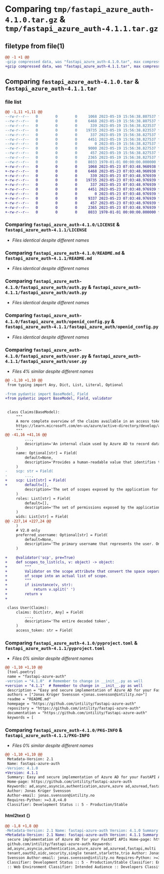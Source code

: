 # Comparing `tmp/fastapi_azure_auth-4.1.0.tar.gz` & `tmp/fastapi_azure_auth-4.1.1.tar.gz`

## filetype from file(1)

```diff
@@ -1 +1 @@
-gzip compressed data, was "fastapi_azure_auth-4.1.0.tar", max compression
+gzip compressed data, was "fastapi_azure_auth-4.1.1.tar", max compression
```

## Comparing `fastapi_azure_auth-4.1.0.tar` & `fastapi_azure_auth-4.1.1.tar`

### file list

```diff
@@ -1,11 +1,11 @@
--rw-r--r--   0        0        0     1068 2023-05-19 15:56:38.807537 fastapi_azure_auth-4.1.0/LICENSE
--rw-r--r--   0        0        0     6468 2023-05-19 15:56:38.807537 fastapi_azure_auth-4.1.0/README.md
--rw-r--r--   0        0        0      339 2023-05-19 15:56:38.823537 fastapi_azure_auth-4.1.0/fastapi_azure_auth/__init__.py
--rw-r--r--   0        0        0    19735 2023-05-19 15:56:38.823537 fastapi_azure_auth-4.1.0/fastapi_azure_auth/auth.py
--rw-r--r--   0        0        0      337 2023-05-19 15:56:38.827537 fastapi_azure_auth-4.1.0/fastapi_azure_auth/exceptions.py
--rw-r--r--   0        0        0     4451 2023-05-19 15:56:38.827537 fastapi_azure_auth-4.1.0/fastapi_azure_auth/openid_config.py
--rw-r--r--   0        0        0        0 2023-05-19 15:56:38.827537 fastapi_azure_auth-4.1.0/fastapi_azure_auth/py.typed
--rw-r--r--   0        0        0     9000 2023-05-19 15:56:38.827537 fastapi_azure_auth-4.1.0/fastapi_azure_auth/user.py
--rw-r--r--   0        0        0      457 2023-05-19 15:56:38.827537 fastapi_azure_auth-4.1.0/fastapi_azure_auth/utils.py
--rw-r--r--   0        0        0     2365 2023-05-19 15:56:38.827537 fastapi_azure_auth-4.1.0/pyproject.toml
--rw-r--r--   0        0        0     8033 1970-01-01 00:00:00.000000 fastapi_azure_auth-4.1.0/PKG-INFO
+-rw-r--r--   0        0        0     1068 2023-05-23 07:03:48.960938 fastapi_azure_auth-4.1.1/LICENSE
+-rw-r--r--   0        0        0     6468 2023-05-23 07:03:48.960938 fastapi_azure_auth-4.1.1/README.md
+-rw-r--r--   0        0        0      339 2023-05-23 07:03:48.976939 fastapi_azure_auth-4.1.1/fastapi_azure_auth/__init__.py
+-rw-r--r--   0        0        0    19735 2023-05-23 07:03:48.976939 fastapi_azure_auth-4.1.1/fastapi_azure_auth/auth.py
+-rw-r--r--   0        0        0      337 2023-05-23 07:03:48.976939 fastapi_azure_auth-4.1.1/fastapi_azure_auth/exceptions.py
+-rw-r--r--   0        0        0     4451 2023-05-23 07:03:48.976939 fastapi_azure_auth-4.1.1/fastapi_azure_auth/openid_config.py
+-rw-r--r--   0        0        0        0 2023-05-23 07:03:48.976939 fastapi_azure_auth-4.1.1/fastapi_azure_auth/py.typed
+-rw-r--r--   0        0        0     9337 2023-05-23 07:03:48.976939 fastapi_azure_auth-4.1.1/fastapi_azure_auth/user.py
+-rw-r--r--   0        0        0      457 2023-05-23 07:03:48.976939 fastapi_azure_auth-4.1.1/fastapi_azure_auth/utils.py
+-rw-r--r--   0        0        0     2365 2023-05-23 07:03:48.976939 fastapi_azure_auth-4.1.1/pyproject.toml
+-rw-r--r--   0        0        0     8033 1970-01-01 00:00:00.000000 fastapi_azure_auth-4.1.1/PKG-INFO
```

### Comparing `fastapi_azure_auth-4.1.0/LICENSE` & `fastapi_azure_auth-4.1.1/LICENSE`

 * *Files identical despite different names*

### Comparing `fastapi_azure_auth-4.1.0/README.md` & `fastapi_azure_auth-4.1.1/README.md`

 * *Files identical despite different names*

### Comparing `fastapi_azure_auth-4.1.0/fastapi_azure_auth/auth.py` & `fastapi_azure_auth-4.1.1/fastapi_azure_auth/auth.py`

 * *Files identical despite different names*

### Comparing `fastapi_azure_auth-4.1.0/fastapi_azure_auth/openid_config.py` & `fastapi_azure_auth-4.1.1/fastapi_azure_auth/openid_config.py`

 * *Files identical despite different names*

### Comparing `fastapi_azure_auth-4.1.0/fastapi_azure_auth/user.py` & `fastapi_azure_auth-4.1.1/fastapi_azure_auth/user.py`

 * *Files 4% similar despite different names*

```diff
@@ -1,10 +1,10 @@
 from typing import Any, Dict, List, Literal, Optional
 
-from pydantic import BaseModel, Field
+from pydantic import BaseModel, Field, validator
 
 
 class Claims(BaseModel):
     """
     A more complete overview of the claims available in an access token can be found here:
     https://learn.microsoft.com/en-us/azure/active-directory/develop/access-tokens#payload-claims
     """
@@ -41,16 +41,16 @@
         ...,
         description='An internal claim used by Azure AD to record data for token reuse. Resources should not use this claim.',
     )
     name: Optional[str] = Field(
         default=None,
         description='Provides a human-readable value that identifies the subject of the token.',
     )
-    scp: str = Field(
-        ...,
+    scp: List[str] = Field(
+        default=[],
         description='The set of scopes exposed by the application for which the client application has requested (and received) consent. Only included for user tokens.',
     )
     roles: List[str] = Field(
         default=[],
         description='The set of permissions exposed by the application that the requesting application or user has been given permission to call.',
     )
     wids: List[str] = Field(
@@ -227,14 +227,24 @@
     )
     # V2.0 only
     preferred_username: Optional[str] = Field(
         default=None,
         description='The primary username that represents the user. Only available in V2.0 tokens',
     )
 
+    @validator('scp', pre=True)
+    def scopes_to_list(cls, v: object) -> object:
+        """
+        Validator on the scope attribute that convert the space separated list
+        of scope into an actual list of scope.
+        """
+        if isinstance(v, str):
+            return v.split(' ')
+        return v
+
 
 class User(Claims):
     claims: Dict[str, Any] = Field(
         ...,
         description='The entire decoded token',
     )
     access_token: str = Field(
```

### Comparing `fastapi_azure_auth-4.1.0/pyproject.toml` & `fastapi_azure_auth-4.1.1/pyproject.toml`

 * *Files 0% similar despite different names*

```diff
@@ -1,10 +1,10 @@
 [tool.poetry]
 name = "fastapi-azure-auth"
-version = "4.1.0"  # Remember to change in __init__.py as well
+version = "4.1.1"  # Remember to change in __init__.py as well
 description = "Easy and secure implementation of Azure AD for your FastAPI APIs"
 authors = ["Jonas Krüger Svensson <jonas.svensson@intility.no>"]
 readme = "README.md"
 homepage = "https://github.com/intility/fastapi-azure-auth"
 repository = "https://github.com/intility/fastapi-azure-auth"
 documentation = "https://github.com/intility/fastapi-azure-auth"
 keywords = [
```

### Comparing `fastapi_azure_auth-4.1.0/PKG-INFO` & `fastapi_azure_auth-4.1.1/PKG-INFO`

 * *Files 0% similar despite different names*

```diff
@@ -1,10 +1,10 @@
 Metadata-Version: 2.1
 Name: fastapi-azure-auth
-Version: 4.1.0
+Version: 4.1.1
 Summary: Easy and secure implementation of Azure AD for your FastAPI APIs
 Home-page: https://github.com/intility/fastapi-azure-auth
 Keywords: ad,async,asyncio,authentication,azure,azure ad,azuread,fastapi,multi tenant,oauth2,oidc,security,single tenant,starlette,trio
 Author: Jonas Krüger Svensson
 Author-email: jonas.svensson@intility.no
 Requires-Python: >=3.8,<4.0
 Classifier: Development Status :: 5 - Production/Stable
```

#### html2text {}

```diff
@@ -1,8 +1,8 @@
-Metadata-Version: 2.1 Name: fastapi-azure-auth Version: 4.1.0 Summary: Easy and
+Metadata-Version: 2.1 Name: fastapi-azure-auth Version: 4.1.1 Summary: Easy and
 secure implementation of Azure AD for your FastAPI APIs Home-page: https://
 github.com/intility/fastapi-azure-auth Keywords:
 ad,async,asyncio,authentication,azure,azure ad,azuread,fastapi,multi
 tenant,oauth2,oidc,security,single tenant,starlette,trio Author: Jonas KrÃ¼ger
 Svensson Author-email: jonas.svensson@intility.no Requires-Python: >=3.8,<4.0
 Classifier: Development Status :: 5 - Production/Stable Classifier: Environment
 :: Web Environment Classifier: Intended Audience :: Developers Classifier:
```

